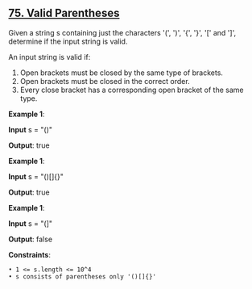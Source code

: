 <h2><a href="https://leetcode.com/problems/valid-parentheses/description/">75. Valid Parentheses</a></h2>

Given a string s containing just the characters '(', ')', '{', '}', '[' and ']', determine if the input string is valid.

An input string is valid if: </br>
1. Open brackets must be closed by the same type of brackets. </br>
2. Open brackets must be closed in the correct order. </br>
3. Every close bracket has a corresponding open bracket of the same type. </br>

**Example 1**:

**Input** s = "()"

**Output**: true

**Example 1**:

**Input** s = "()[]{}"

**Output**: true

**Example 1**:

**Input** s = "(]"

**Output**: false


**Constraints**:

    • 1 <= s.length <= 10^4
    • s consists of parentheses only '()[]{}'